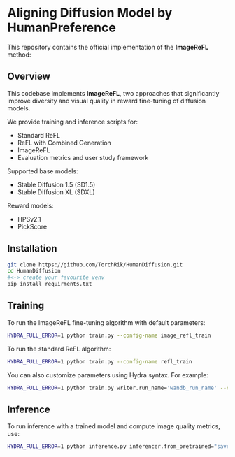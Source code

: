 # Aligning Diffusion Model by HumanPreference

This repository contains the official implementation of the **ImageReFL** method:

## Overview

This codebase implements **ImageReFL**, two approaches that significantly improve diversity and visual quality in reward fine-tuning of diffusion models.

We provide training and inference scripts for:
- Standard ReFL
- ReFL with Combined Generation
- ImageReFL
- Evaluation metrics and user study framework

Supported base models:
- Stable Diffusion 1.5 (SD1.5)
- Stable Diffusion XL (SDXL)

Reward models:
- HPSv2.1
- PickScore

## Installation

```bash
git clone https://github.com/TorchRik/HumanDiffusion.git
cd HumanDiffusion
#<-> create your favourite venv
pip install requirments.txt
```

## Training

To run the ImageReFL fine-tuning algorithm with default parameters:
```bash
HYDRA_FULL_ERROR=1 python train.py --config-name image_refl_train
```
To run the standard ReFL algorithm:

```bash
HYDRA_FULL_ERROR=1 python train.py --config-name refl_train
```

You can also customize parameters using Hydra syntax. For example:
```bash
HYDRA_FULL_ERROR=1 python train.py writer.run_name='wandb_run_name' --config-name image_refl_train
```

## Inference
To run inference with a trained model and compute image quality metrics, use:

```bash
HYDRA_FULL_ERROR=1 python inference.py inferencer.from_pretrained="saved/<your_train_run_name>/checkpoint-epoch20.pth"
```
